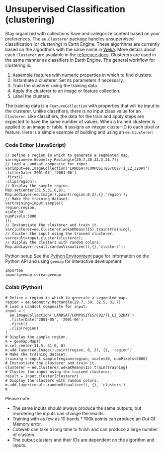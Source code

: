  
#  Unsupervised Classification (clustering) 
Stay organized with collections  Save and categorize content based on your preferences. 
The `ee.Clusterer` package handles unsupervised classification (or _clustering_) in Earth Engine. These algorithms are currently based on the algorithms with the same name in [Weka](http://www.cs.waikato.ac.nz/ml/weka/). More details about each `Clusterer` are available in the [reference docs](https://developers.google.com/earth-engine/apidocs).
Clusterers are used in the same manner as classifiers in Earth Engine. The general workflow for clustering is:
  1. Assemble features with numeric properties in which to find clusters.
  2. Instantiate a clusterer. Set its parameters if necessary.
  3. Train the clusterer using the training data.
  4. Apply the clusterer to an image or feature collection.
  5. Label the clusters.


The training data is a `FeatureCollection` with properties that will be input to the clusterer. Unlike classifiers, there is no input class value for an `Clusterer`. Like classifiers, the data for the train and apply steps are expected to have the same number of values. When a trained clusterer is applied to an image or table, it assigns an integer cluster ID to each pixel or feature.
Here is a simple example of building and using an `ee.Clusterer`:
### Code Editor (JavaScript)
```
// Define a region in which to generate a segmented map.
varregion=ee.Geometry.Rectangle(29.7,30,32.5,31.7);
// Load a Landsat composite for input.
varinput=ee.ImageCollection('LANDSAT/COMPOSITES/C02/T1_L2_32DAY')
.filterDate('2001-05','2001-06')
.first()
.clip(region);
// Display the sample region.
Map.setCenter(31.5,31.0,8);
Map.addLayer(ee.Image().paint(region,0,2),{},'region');
// Make the training dataset.
vartraining=input.sample({
region:region,
scale:30,
numPixels:5000
});
// Instantiate the clusterer and train it.
varclusterer=ee.Clusterer.wekaKMeans(15).train(training);
// Cluster the input using the trained clusterer.
varresult=input.cluster(clusterer);
// Display the clusters with random colors.
Map.addLayer(result.randomVisualizer(),{},'clusters');
```

Python setup
See the [ Python Environment](https://developers.google.com/earth-engine/guides/python_install) page for information on the Python API and using `geemap` for interactive development.
```
importee
importgeemap.coreasgeemap
```

### Colab (Python)
```
# Define a region in which to generate a segmented map.
region = ee.Geometry.Rectangle(29.7, 30, 32.5, 31.7)
# Load a Landsat composite for input.
input = (
  ee.ImageCollection('LANDSAT/COMPOSITES/C02/T1_L2_32DAY')
  .filterDate('2001-05', '2001-06')
  .first()
  .clip(region)
)
# Display the sample region.
m = geemap.Map()
m.set_center(31.5, 31.0, 8)
m.add_layer(ee.Image().paint(region, 0, 2), {}, 'region')
# Make the training dataset.
training = input.sample(region=region, scale=30, numPixels=5000)
# Instantiate the clusterer and train it.
clusterer = ee.Clusterer.wekaKMeans(15).train(training)
# Cluster the input using the trained clusterer.
result = input.cluster(clusterer)
# Display the clusters with random colors.
m.add_layer(result.randomVisualizer(), {}, 'clusters')
m
```

Please note:
  * The same inputs should always produce the same outputs, but reordering the inputs can change the results.
  * Training with as few as 10 bands * 100k points can produce an Out Of Memory error.
  * Cobweb can take a long time to finish and can produce a large number of clusters.
  * The output clusters and their IDs are dependent on the algorithm and inputs.


